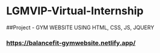 # LGMVIP-Virtual-Internship

##Project - GYM WEBSITE USING HTML, CSS, JS, JQUERY
### https://balancefit-gymwebsite.netlify.app/
